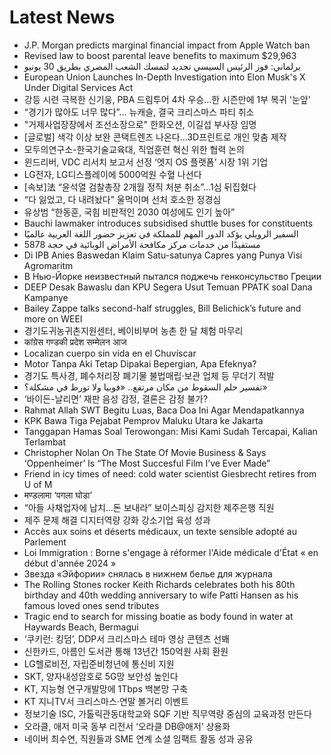 # Latest News
-  J.P. Morgan predicts marginal financial impact from Apple Watch ban
-  Revised law to boost parental leave benefits to maximum $29,963
-  برلماني: فوز الرئيس السيسي تجديد لتمسك الشعب المصري بطريق 30 يونيو
-  European Union Launches In-Depth Investigation into Elon Musk's X Under Digital Services Act
-  강등 시련 극복한 신기웅, PBA 드림투어 4차 우승…한 시즌만에 1부 복귀 '눈앞'
-  “경기가 많아도 너무 많다”... 뉴캐슬, 결국 크리스마스 파티 취소
-  "거제사업장장에서 조선소장으로" 한화오션, 이길섭 부사장 임명
-  [글로벌] 색각 이상 보완 콘택트렌즈 나온다…3D프린트로 개인 맞춤 제작
-  모두의연구소-한국기술교육대, 직업훈련 혁신 위한 협력 논의
-  윈드리버, VDC 리서치 보고서 선정 ‘엣지 OS 플랫폼’ 시장 1위 기업
-  LG전자, LG디스플레이에 5000억원 수혈 나선다
-  [속보]法 “윤석열 검찰총장 2개월 정직 처분 취소”…1심 뒤집혔다
-  “다 잃었고, 다 내려놨다” 울먹이며 선처 호소한 정경심
-  유상범 “한동훈, 국힘 비판적인 2030 여성에도 인기 높아”
-  Bauchi lawmaker introduces subsidised shuttle buses for constituents
-  السفير الرويلي يؤكد الدور المهم للمملكة في تعزيز حضور اللغة العربية عالميًا
-  5878 مستفيدًا من خدمات مركز مكافحة الأمراض الوبائية في حجة
-  Di IPB Anies Baswedan Klaim Satu-satunya Capres yang Punya Visi Agromaritm
-  В Нью-Йорке неизвестный пытался поджечь генконсульство Греции
-  DEEP Desak Bawaslu dan KPU Segera Usut Temuan PPATK soal Dana Kampanye
-  Bailey Zappe talks second-half struggles, Bill Belichick’s future and more on WEEI
-  경기도귀농귀촌지원센터, 베이비부머 농촌 한 달 체험 마무리
-  कांग्रेस गण्डकी प्रदेश सम्मेलन आज
-  Localizan cuerpo sin vida en el Chuvíscar
-  Motor Tanpa Aki Tetap Dipakai Bepergian, Apa Efeknya?
-  경기도 특사경, 폐수처리장 폐기물 불법매립‧보관 업체 등 무더기 적발
-  تفسير حلم السقوط من مكان مرتفع.. «فوبيا ولا تورط في مشكلة؟»
-  ‘바이든-날리면’ 재판 음성 감정, 결론은 감정 불가?
-  Rahmat Allah SWT Begitu Luas, Baca Doa Ini Agar Mendapatkannya
-  KPK Bawa Tiga Pejabat Pemprov Maluku Utara ke Jakarta
-  Tanggapan Hamas Soal Terowongan: Misi Kami Sudah Tercapai, Kalian Terlambat
-  Christopher Nolan On The State Of Movie Business & Says ‘Oppenheimer’ Is “The Most Succesful Film I’ve Ever Made”
-  Friend in icy times of need: cold water scientist Giesbrecht retires from U of M
-  मण्डलामा ‘पगला घोडा’
-  “아들 사채업자에 납치…돈 보내라” 보이스피싱 감지한 제주은행 직원
-  제주 문제 해결 디지터역량 강화 강소기업 육성 성과
-  Accès aux soins et déserts médicaux, un texte sensible adopté au Parlement
-  Loi Immigration : Borne s'engage à réformer l'Aide médicale d'État « en début d'année 2024 »
-  Звезда «Эйфории» снялась в нижнем белье для журнала
-  The Rolling Stones rocker Keith Richards celebrates both his 80th birthday and 40th wedding anniversary to wife Patti Hansen as his famous loved ones send tributes
-  Tragic end to search for missing boatie as body found in water at Haywards Beach, Bermagui
-  ‘쿠키런: 킹덤’, DDP서 크리스마스 테마 영상 콘텐츠 선봬
-  신한카드, 아름인 도서관 통해 13년간 150억원 사회 환원
-  LG헬로비전, 자립준비청년에 통신비 지원
-  SKT, 양자내성암호로 5G망 보안성 높인다
-  KT, 지능형 연구개발망에 1Tbps 백본망 구축
-  KT 지니TV서 크리스마스·연말 볼거리 이벤트
-  정보기술 ISC, 가톨릭관동대학교와 SQF 기반 직무역량 중심의 교육과정 만든다
-  오라클, 애저 미국 동부 리전서 ‘오라클 DB@애저’ 상용화
-  네이버 최수연, 직원들과 SME 연계 소셜 임팩트 활동 성과 공유

